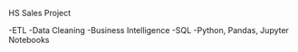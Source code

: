 HS Sales Project

-ETL
-Data Cleaning
-Business Intelligence
-SQL
-Python, Pandas, Jupyter Notebooks
